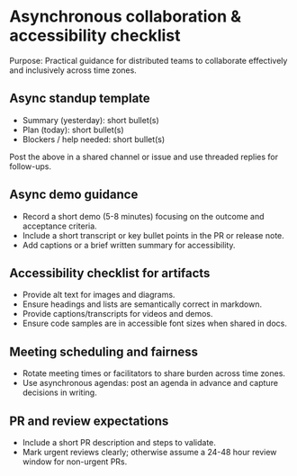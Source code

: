 # Asynchronous collaboration & accessibility checklist

Purpose: Practical guidance for distributed teams to collaborate effectively and inclusively across time zones.

## Async standup template

- Summary (yesterday): short bullet(s)
- Plan (today): short bullet(s)
- Blockers / help needed: short bullet(s)

Post the above in a shared channel or issue and use threaded replies for follow-ups.

## Async demo guidance

- Record a short demo (5-8 minutes) focusing on the outcome and acceptance criteria.
- Include a short transcript or key bullet points in the PR or release note.
- Add captions or a brief written summary for accessibility.

## Accessibility checklist for artifacts

- Provide alt text for images and diagrams.
- Ensure headings and lists are semantically correct in markdown.
- Provide captions/transcripts for videos and demos.
- Ensure code samples are in accessible font sizes when shared in docs.

## Meeting scheduling and fairness

- Rotate meeting times or facilitators to share burden across time zones.
- Use asynchronous agendas: post an agenda in advance and capture decisions in writing.

## PR and review expectations

- Include a short PR description and steps to validate.
- Mark urgent reviews clearly; otherwise assume a 24-48 hour review window for non-urgent PRs.
